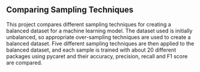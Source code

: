 ## Comparing Sampling Techniques 

This project compares different sampling techniques for creating a balanced dataset for a machine learning model. The dataset used is initially unbalanced, so appropriate over-sampling techniques are used to create a balanced dataset. Five different sampling techniques are then applied to the balanced dataset, and each sample is trained with about 20 different packages using pycaret and their accuracy, precision, recall and F1 score are compared.
